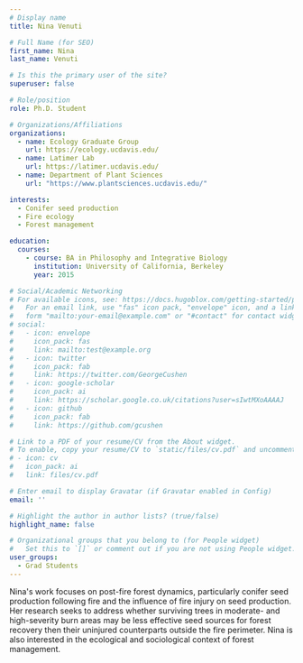 ```yaml
---
# Display name
title: Nina Venuti

# Full Name (for SEO)
first_name: Nina
last_name: Venuti

# Is this the primary user of the site?
superuser: false

# Role/position
role: Ph.D. Student

# Organizations/Affiliations
organizations:
  - name: Ecology Graduate Group
    url: https://ecology.ucdavis.edu/
  - name: Latimer Lab
    url: https://latimer.ucdavis.edu/
  - name: Department of Plant Sciences
    url: "https://www.plantsciences.ucdavis.edu/"

interests:
  - Conifer seed production
  - Fire ecology
  - Forest management

education:
  courses:
    - course: BA in Philosophy and Integrative Biology
      institution: University of California, Berkeley
      year: 2015

# Social/Academic Networking
# For available icons, see: https://docs.hugoblox.com/getting-started/page-builder/#icons
#   For an email link, use "fas" icon pack, "envelope" icon, and a link in the
#   form "mailto:your-email@example.com" or "#contact" for contact widget.
# social:
#   - icon: envelope
#     icon_pack: fas
#     link: mailto:test@example.org
#   - icon: twitter
#     icon_pack: fab
#     link: https://twitter.com/GeorgeCushen
#   - icon: google-scholar
#     icon_pack: ai
#     link: https://scholar.google.co.uk/citations?user=sIwtMXoAAAAJ
#   - icon: github
#     icon_pack: fab
#     link: https://github.com/gcushen

# Link to a PDF of your resume/CV from the About widget.
# To enable, copy your resume/CV to `static/files/cv.pdf` and uncomment the lines below.
# - icon: cv
#   icon_pack: ai
#   link: files/cv.pdf

# Enter email to display Gravatar (if Gravatar enabled in Config)
email: ''

# Highlight the author in author lists? (true/false)
highlight_name: false

# Organizational groups that you belong to (for People widget)
#   Set this to `[]` or comment out if you are not using People widget.
user_groups:
  - Grad Students
---
```


Nina's work focuses on post-fire forest dynamics, particularly conifer seed production following fire and the influence of fire injury on seed production. Her research seeks to address whether surviving trees in moderate- and high-severity burn areas may be less effective seed sources for forest recovery then their uninjured counterparts outside the fire perimeter. Nina is also interested in the ecological and sociological context of forest management.
